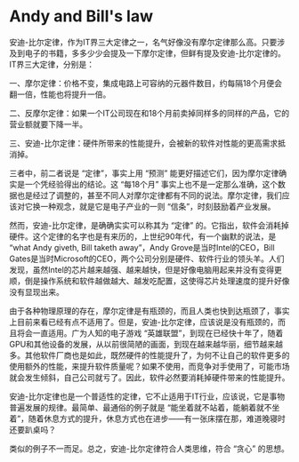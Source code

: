 # Andy and Bill's law

安迪-比尔定律，作为IT界三大定律之一，名气好像没有摩尔定律那么高。只要涉及到电子的书籍，多多少少会提及一下摩尔定律，但鲜有提及安迪-比尔定律的。IT界三大定律，分别是：

一、摩尔定律：价格不变，集成电路上可容纳的元器件数目，约每隔18个月便会翻一倍，性能也将提升一倍。

二、反摩尔定律：如果一个IT公司现在和18个月前卖掉同样多的同样的产品，它的营业额就要下降一半。

三、安迪-比尔定律：硬件所带来的性能提升，会被新的软件对性能的更高需求抵消掉。

三者中，前二者说是 “定律”，事实上用 “预测” 能更好描述它们，因为摩尔定律确实是一个凭经验得出的结论。这 “每18个月” 事实上也不是一定那么准确，这个数据也是经过了调整的，甚至不同人对摩尔定律都有不同的说法。摩尔定律，我们应该对它换一种观念，就是它是电子产业的一则 “信条”，时刻鼓励着产业发展。

然而，安迪-比尔定律，是确确实实可以称其为 “定律” 的。它指出，软件会消耗掉硬件。这个定律的名字也是有来历的，上世纪90年代，有一个幽默的说法，是 “what Andy giveth, Bill taketh away”，Andy Grove是当时Intel的CEO，Bill Gates是当时Microsoft的CEO，两个公司分别是硬件、软件行业的领头羊。人们发现，虽然Intel的芯片越来越强、越来越快，但是好像电脑用起来并没有变得更顺，倒是操作系统和软件越做越大、越发吃配置，这使得芯片处理速度的提升好像没有显现出来。

由于各种物理原理的存在，摩尔定律是有瓶颈的，而且人类也快到达瓶颈了，事实上目前来看已经有点不适用了。但是，安迪-比尔定律，应该说是没有瓶颈的，而且将会一直适用。广为人知的电子游戏 “英雄联盟”，到现在已经快十年了，随着GPU和其他设备的发展，从以前很简陋的画面，到现在越来越华丽，细节越来越多。其他软件厂商也是如此，既然硬件的性能提升了，为何不让自己的软件更多的使用额外的性能，来提升软件质量呢？如果不使用，而竞争对手使用了，可能市场就会发生倾斜，自己公司就亏了。因此，软件必然要消耗掉硬件带来的性能提升。

安迪-比尔定律也是一个普适性的定律，它不止适用于IT行业，应该说，它是事物普遍发展的规律。最简单、最通俗的例子就是 “能坐着就不站着，能躺着就不坐着”，随着休息方式的提升，休息方式也在进步——有一张床摆在那，难道晚寝时还要趴桌吗？

类似的例子不一而足。总之，安迪-比尔定律符合人类思维，符合 “贪心” 的思想。
